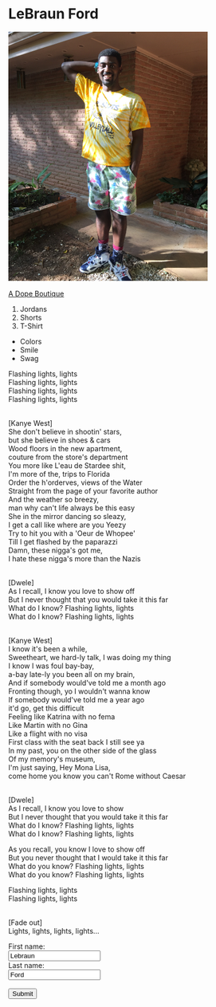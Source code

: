 <html>
<head>
	<title>My Ultimate Website</title>
</head>
<body>
<h1>LeBraun Ford</h1>

<img src="Stand color.jpg" width="400" height="500">

<a href="http://www.footpatrol.co.uk/shop">A Dope Boutique</a>
<ol>
   <li>Jordans</li>
   <li>Shorts</li>
   <li>T-Shirt</li>
</ol>

<ul>
  <li>Colors</li>
  <li>Smile</li>
  <li>Swag</li>
</ul>

<p>
Flashing lights, lights<br>
Flashing lights, lights<br>
Flashing lights, lights<br>
Flashing lights, lights<br>

<br>[Kanye West]<br>
She don't believe in shootin' stars,<br>
but she believe in shoes & cars<br>
Wood floors in the new apartment,<br>
couture from the store's department<br>
You more like L'eau de Stardee shit,<br>
I'm more of the, trips to Florida<br>
Order the h'orderves, views of the Water<br>
Straight from the page of your favorite author<br>
And the weather so breezy,<br>
man why can't life always be this easy<br>
She in the mirror dancing so sleazy,<br>
I get a call like where are you Yeezy<br>
Try to hit you with a 'Oeur de Whopee'<br>
Till I get flashed by the paparazzi<br>
Damn, these nigga's got me,<br>
I hate these nigga's more than the Nazis<br>

<br>[Dwele]<br>
As I recall, I know you love to show off<br>
But I never thought that you would take it this far<br>
What do I know? Flashing lights, lights<br>
What do I know? Flashing lights, lights<br>

<br>[Kanye West]<br>
I know it's been a while,<br>
Sweetheart, we hard-ly talk, I was doing my thing<br>
I know I was foul bay-bay,<br>
a-bay late-ly you been all on my brain,<br>
And if somebody would've told me a month ago<br>
Fronting though, yo I wouldn't wanna know<br>
If somebody would've told me a year ago<br>
it'd go, get this difficult<br>
Feeling like Katrina with no fema<br>
Like Martin with no Gina<br>
Like a flight with no visa<br>
First class with the seat back I still see ya<br>
In my past, you on the other side of the glass<br>
Of my memory's museum,<br>
I'm just saying, Hey Mona Lisa,<br>
come home you know you can't Rome without Caesar<br>

<br>[Dwele]<br>
As I recall, I know you love to show <br>
But I never thought that you would take it this far<br>
What do I know? Flashing lights, lights<br>
What do I know? Flashing lights, lights<br>

As you recall, you know I love to show off<br>
But you never thought that I would take it this far<br>
What do you know? Flashing lights, lights<br>
What do you know? Flashing lights, lights<br>

Flashing lights, lights<br>
Flashing lights, lights<br>

<br>[Fade out]<br>
Lights, lights, lights, lights...
</p>

<form action="">
   First name:<br>
   <input type="text" name="firstname" value="Lebraun"><br>
   Last name:<br>
   <input type="text" name="lastname" value="Ford"><br><br>
   <input type="submit" value="Submit">
</form>

</body>
</html>
